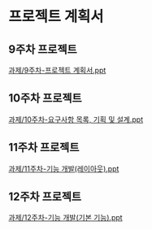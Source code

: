 프로젝트 계획서
======================================================
9주차 프로젝트
-------------
[과제/9주차-프로젝트 계획서.ppt](https://github.com/PSJ0911/HelloWorld/blob/main/9%EC%A3%BC%EC%B0%A8-%ED%94%84%EB%A1%9C%EC%A0%9D%ED%8A%B8%20%EA%B3%84%ED%9A%8D%EC%84%9C.pptx)

10주차 프로젝트
-------------
[과제/10주차-요구사항 목록, 기획 및 설계.ppt](https://github.com/PSJ0911/HelloWorld/blob/main/10%EC%A3%BC%EC%B0%A8-%EC%9A%94%EA%B5%AC%EC%82%AC%ED%95%AD%20%EB%B0%8F%20%EA%B3%84%ED%9A%8D%EC%84%A4%EA%B3%84%20%EA%B3%84%ED%9A%8D%EC%84%9C.pptx)

11주차 프로젝트
-------------
[과제/11주차-기능 개발(레이아웃).ppt](https://github.com/PSJ0911/HelloWorld/blob/main/10%EC%A3%BC%EC%B0%A8-%EC%9A%94%EA%B5%AC%EC%82%AC%ED%95%AD%20%EB%B0%8F%20%EA%B3%84%ED%9A%8D%EC%84%A4%EA%B3%84%20%EA%B3%84%ED%9A%8D%EC%84%9C.pptx)

12주차 프로젝트
-------------
[과제/12주차-기능 개발(기본 기능).ppt](https://github.com/PSJ0911/HelloWorld/blob/main/10%EC%A3%BC%EC%B0%A8-%EC%9A%94%EA%B5%AC%EC%82%AC%ED%95%AD%20%EB%B0%8F%20%EA%B3%84%ED%9A%8D%EC%84%A4%EA%B3%84%20%EA%B3%84%ED%9A%8D%EC%84%9C.pptx)

